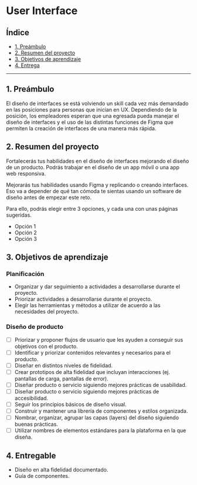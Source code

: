 # User Interface

## Índice

* [1. Preámbulo](#1-preámbulo)
* [2. Resumen del proyecto](#2-resumen-del-proyecto)
* [3. Objetivos de aprendizaje](#3-objetivos-de-aprendizaje)
* [4. Entrega](#4-entregable)

***

## 1. Preámbulo

El diseño de interfaces se está volviendo un skill cada vez más demandado en
las posiciones para personas que inician en UX. Dependiendo de la posición, los
empleadores esperan que una egresada pueda manejar el diseño de interfaces y el
uso de las distintas funciones de Figma que permiten la creación de interfaces
de una manera más rápida.

## 2. Resumen del proyecto

Fortalecerás tus habilidades en el diseño de interfaces mejorando el diseño de un producto. Podrás trabajar en el diseño de un app móvil o una app web responsiva. 

Mejorarás tus habilidades usando Figma y replicando o creando interfaces. Eso
va a depender de qué tan cómoda te sientas usando un software de diseño antes
de empezar este reto.

Para ello, podrás elegir entre 3 opciones, y cada una con unas páginas sugeridas. 

- Opción 1
- Opción 2
- Opción 3

## 3. Objetivos de aprendizaje

### Planificación

- Organizar  y dar seguimiento a actividades a desarrollarse durante el
  proyecto.
- Priorizar actividades a desarrollarse durante el proyecto.
- Elegir las herramientas y métodos a utilizar de acuerdo a las necesidades del
  proyecto.

### Diseño de producto

- [ ] Priorizar y proponer flujos de usuario que les ayuden a conseguir sus
      objetivos con el producto.
- [ ] Identificar y priorizar contenidos relevantes y necesarios para el
      producto.
- [ ] Diseñar en distintos niveles de fidelidad.
- [ ] Crear prototipos de alta fidelidad que incluyan interacciones (ej.
      pantallas de carga, pantallas de error).
- [ ] Diseñar producto o servicio siguiendo mejores prácticas de usabilidad.
- [ ] Diseñar producto o servicio siguiendo mejores prácticas de accesibilidad.
- [ ] Seguir los principios básicos de diseño visual.
- [ ] Construir y mantener una librería de componentes y estilos organizada.
- [ ] Nombrar, organizar, agrupar las capas (layers) del diseño siguiendo
      buenas prácticas.
- [ ] Utilizar nombres de elementos estándares para la plataforma en la que
      diseña.

## 4. Entregable

- Diseño en alta fidelidad documentado.
- Guía de componentes.